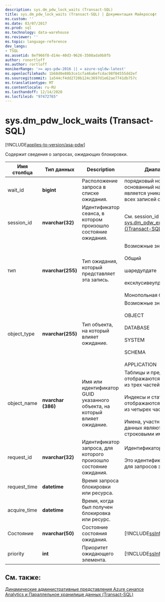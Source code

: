 ```yaml
---
description: sys.dm_pdw_lock_waits (Transact-SQL)
title: sys.dm_pdw_lock_waits (Transact-SQL) | Документация Майкрософт
ms.custom: ''
ms.date: 03/07/2017
ms.prod: sql
ms.technology: data-warehouse
ms.reviewer: ''
ms.topic: language-reference
dev_langs:
- TSQL
ms.assetid: 8ef966f8-d14e-40d3-9626-3508ada9b8fb
author: ronortloff
ms.author: rortloff
monikerRange: '>= aps-pdw-2016 || = azure-sqldw-latest'
ms.openlocfilehash: 1b68d0e88b3ce1cfa46a6efcdac98f04555dd2ef
ms.sourcegitcommit: 1a544cf4dd2720b124c3697d1e62ae7741db757c
ms.translationtype: MT
ms.contentlocale: ru-RU
ms.lasthandoff: 12/14/2020
ms.locfileid: "97472765"
---
```

# <a name="sysdm_pdw_lock_waits-transact-sql"></a>sys.dm_pdw_lock_waits (Transact-SQL)
[!INCLUDE[applies-to-version/asa-pdw](../../includes/applies-to-version/asa-pdw.md)]

  Содержит сведения о запросах, ожидающих блокировки.  
  
|Имя столбца|Тип данных|Description|Диапазон|  
|-----------------|---------------|-----------------|-----------|  
|wait_id|**bigint**|Расположение запроса в списке ожидания.|порядковый номер, основанный на 0. Оно не является уникальным для всех записей ожидания.|  
|session_id|**nvarchar(32)**|Идентификатор сеанса, в котором произошло состояние ожидания.|См. session_id в [sys.dm_pdw_exec_sessions &#40;&#41;Transact-SQL ](../../relational-databases/system-dynamic-management-views/sys-dm-pdw-exec-sessions-transact-sql.md).|  
|тип|**nvarchar(255)**|Тип ожидания, который представляет эта запись.|Возможные значения:<br /><br /> Общий<br /><br /> шаредупдате<br /><br /> ексклусивеупдате<br /><br /> Монопольная блокировка|  
|object_type|**nvarchar(255)**|Тип объекта, на который влияет ожидание.|Возможные значения:<br /><br /> OBJECT<br /><br /> DATABASE<br /><br /> SYSTEM<br /><br /> SCHEMA<br /><br /> APPLICATION|  
|object_name|**nvarchar (386)**|Имя или идентификатор GUID указанного объекта, на который влияет ожидание.|Таблицы и представления отображаются с именами из трех частей.<br /><br /> Индексы и статистика отображаются с именами из четырех частей.<br /><br /> Имена, участники и базы данных являются строковыми именами.|  
|request_id|**nvarchar(32)**|Идентификатор запроса, для которого произошло состояние ожидания.|Идентификатор запроса.<br /><br /> Это идентификатор GUID для запросов загрузки.|  
|request_time|**datetime**|Время запроса блокировки или ресурса.||  
|acquire_time|**datetime**|Время, когда был получен блокировка или ресурс.||  
|Состояние|**nvarchar(50)**|Состояние состояния ожидания.|[!INCLUDE[ssInfoNA](../../includes/ssinfona-md.md)]|  
|priority|**int**|Приоритет ожидающего элемента.|[!INCLUDE[ssInfoNA](../../includes/ssinfona-md.md)]|  
  
## <a name="see-also"></a>См. также:  
 [Динамические административные представления Azure синапсе Analytics и Параллельное хранилище данных &#40;Transact-SQL&#41;](../../relational-databases/system-dynamic-management-views/sql-and-parallel-data-warehouse-dynamic-management-views.md)  
  
  
